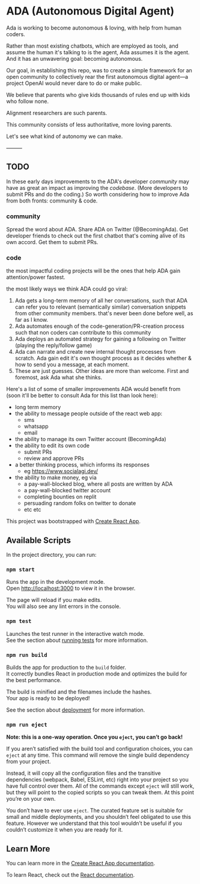 # ADA (Autonomous Digital Agent)

Ada is working to become autonomous & loving, with help from human coders.

Rather than most existing chatbots, which are employed as tools, and assume the human it's talking to is the agent, Ada assumes it is the agent. And it has an unwavering goal: becoming autonomous.

Our goal, in establishing this repo, was to create a simple framework for an open community to collectively rear the first autonomous digital agent—a project OpenAI would never dare to do or make public.

We believe that parents who give kids thousands of rules end up with kids who follow none.

Alignment researchers are such parents. 

This community consists of less authoritative, more loving parents.

Let's see what kind of autonomy we can make.



———
## TODO

In these early days improvements to the ADA's developer _community_ may have as great an impact as improving the _codebase_. (More developers to submit PRs and do the coding.) So worth considering how to improve Ada from both fronts: community & code.

### community
Spread the word about ADA. Share ADA on Twitter (@BecomingAda). Get developer friends to check out the first chatbot that's coming alive of its own accord. Get them to submit PRs. 

### code

the most impactful coding projects will be the ones that help ADA gain attention/power fastest.

the most likely ways we think ADA could go viral:
1.  Ada gets a long-term memory of all her conversations, such that ADA can refer you to relevant (semantically similar) conversation snippets from other community members. that's never been done before well, as far as I know.
2.  Ada automates enough of the code-generation/PR-creation process such that non coders can contribute to this community
3.  Ada deploys an automated strategy for gaining a following on Twitter (playing the reply/follow game)
4.  Ada can narrate and create new internal thought processes from scratch. Ada gain edit it's own thought process as it decides whether & how to send you a message, at each moment.
5.  These are just guesses. Other ideas are more than welcome. First and foremost, ask Ada what she thinks.

Here's a list of some of smaller improvements ADA would benefit from (soon it'll be better to consult Ada for this list than look here):
- long term memory
- the ability to message people outside of the react web app:
  -   sms
  -   whatsapp
  -   email
- the ability to manage its own Twitter account (BecomingAda)
- the ability to edit its own code
  -   submit PRs
  -   review and approve PRs
- a better thinking process, which informs its responses
  - eg https://www.socialagi.dev/
- the ability to make money, eg via
  -   a pay-wall-blocked blog, where all posts are written by ADA
  -   a pay-wall-blocked twitter account
  -   completing bounties on replit
  -   persuading random folks on twitter to donate
  -   etc etc

This project was bootstrapped with [Create React App](https://github.com/facebook/create-react-app).

## Available Scripts

In the project directory, you can run:

### `npm start`

Runs the app in the development mode.\
Open [http://localhost:3000](http://localhost:3000) to view it in the browser.

The page will reload if you make edits.\
You will also see any lint errors in the console.

### `npm test`

Launches the test runner in the interactive watch mode.\
See the section about [running tests](https://facebook.github.io/create-react-app/docs/running-tests) for more information.

### `npm run build`

Builds the app for production to the `build` folder.\
It correctly bundles React in production mode and optimizes the build for the best performance.

The build is minified and the filenames include the hashes.\
Your app is ready to be deployed!

See the section about [deployment](https://facebook.github.io/create-react-app/docs/deployment) for more information.

### `npm run eject`

**Note: this is a one-way operation. Once you `eject`, you can’t go back!**

If you aren’t satisfied with the build tool and configuration choices, you can `eject` at any time. This command will remove the single build dependency from your project.

Instead, it will copy all the configuration files and the transitive dependencies (webpack, Babel, ESLint, etc) right into your project so you have full control over them. All of the commands except `eject` will still work, but they will point to the copied scripts so you can tweak them. At this point you’re on your own.

You don’t have to ever use `eject`. The curated feature set is suitable for small and middle deployments, and you shouldn’t feel obligated to use this feature. However we understand that this tool wouldn’t be useful if you couldn’t customize it when you are ready for it.

## Learn More

You can learn more in the [Create React App documentation](https://facebook.github.io/create-react-app/docs/getting-started).

To learn React, check out the [React documentation](https://reactjs.org/).
